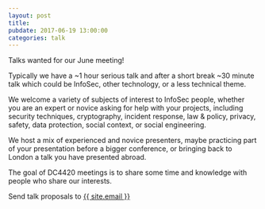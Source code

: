```yaml
---
layout: post
title:
pubdate: 2017-06-19 13:00:00
categories: talk
---
```


Talks wanted for our June meeting!

Typically we have a ~1 hour serious talk and after a short break ~30 minute talk which could be InfoSec, other technology, or a less technical theme.

We welcome a variety of subjects of interest to InfoSec people, whether you are an expert or novice asking for help with your projects, including security techniques, cryptography, incident response, law & policy, privacy, safety, data protection, social context, or social engineering.

We host a mix of experienced and novice presenters, maybe practicing part of your presentation before a bigger conference, or bringing back to London a talk you have presented abroad.

The goal of DC4420 meetings is to share some time and knowledge with people who share our interests.

Send talk proposals to <a href="mailto:{{ site.email }}">{{ site.email }}</a>
